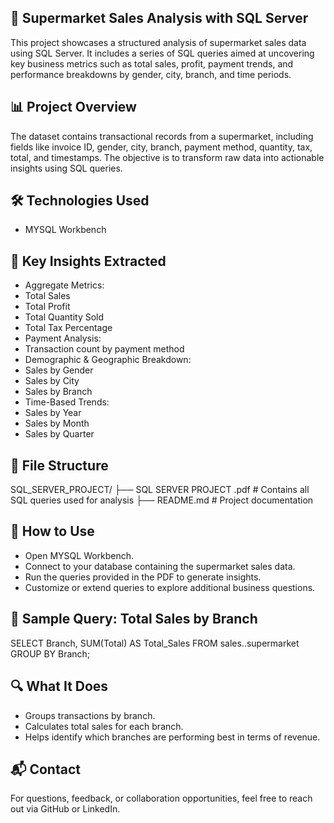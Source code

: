## 🧮 Supermarket Sales Analysis with SQL Server

This project showcases a structured analysis of supermarket sales data using SQL Server. It includes a series of SQL queries aimed at uncovering key business metrics such as total sales, profit, payment trends, and performance breakdowns by gender, city, branch, and time periods.

## 📊 Project Overview
The dataset contains transactional records from a supermarket, including fields like invoice ID, gender, city, branch, payment method, quantity, tax, total, and timestamps. The objective is to transform raw data into actionable insights using SQL queries.

## 🛠️ Technologies Used

- MYSQL Workbench

## 📌 Key Insights Extracted

- Aggregate Metrics:
- Total Sales
- Total Profit
- Total Quantity Sold
- Total Tax Percentage
- Payment Analysis:
- Transaction count by payment method
- Demographic & Geographic Breakdown:
- Sales by Gender
- Sales by City
- Sales by Branch
- Time-Based Trends:
- Sales by Year
- Sales by Month
- Sales by Quarter

## 📁 File Structure

SQL_SERVER_PROJECT/
├── SQL SERVER PROJECT .pdf   # Contains all SQL queries used for analysis
├── README.md                    # Project documentation


## 🚀 How to Use

- Open MYSQL Workbench.
- Connect to your database containing the supermarket sales data.
- Run the queries provided in the PDF to generate insights.
- Customize or extend queries to explore additional business questions.
 
## 🧪 Sample Query: Total Sales by Branch

SELECT Branch, SUM(Total) AS Total_Sales
FROM sales..supermarket
GROUP BY Branch;


## 🔍 What It Does

- Groups transactions by branch.
- Calculates total sales for each branch.
- Helps identify which branches are performing best in terms of revenue.
  
## 📬 Contact

For questions, feedback, or collaboration opportunities, feel free to reach out via GitHub or LinkedIn.



